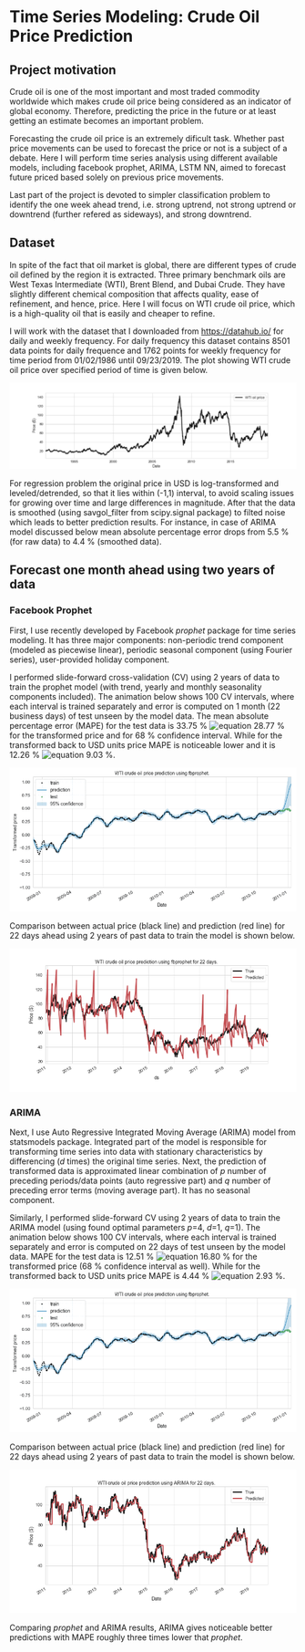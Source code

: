 # Time Series Modeling: Crude Oil Price Prediction

## Project motivation

Crude oil is one of the most important and most traded commodity worldwide which makes crude oil price being considered as an indicator of global economy. Therefore, predicting the price in the future or at least getting an estimate becomes an important problem.

Forecasting the crude oil price is an extremely dificult task. Whether past price movements can be used to forecast the price or not is a subject of a debate. Here I will perform time series analysis using different available models, including facebook prophet, ARIMA, LSTM NN, aimed to forecast future priced based solely on previous price movements.

Last part of the project is devoted to simpler classification problem to identify the one week ahead trend, i.e. strong uptrend, not strong uptrend or downtrend (further refered as sideways), and strong downtrend.

## Dataset

In spite of the fact that oil market is global, there are different types of crude oil defined by the region it is extracted. Three primary benchmark oils are West Texas Intermediate (WTI), Brent Blend, and Dubai Crude. They have slightly different chemical composition that affects quality, ease of refinement, and hence, price. Here I will focus on WTI crude oil price, which is a high-quality oil that is easily and cheaper to refine. 

I will work with the dataset that I downloaded from https://datahub.io/ for daily and weekly frequency. For daily frequency this dataset contains 8501 data points for daily frequence and 1762 points for weekly frequency for time period from 01/02/1986 until 09/23/2019. The plot showing WTI crude oil price over specified period of time is given below.

![](https://github.com/evgeniya1/Flatiron_final_project/blob/master/figs/original_data.png)

For regression problem the original price in USD is log-transformed and leveled/detrended, so that it lies within (-1,1) interval, to avoid scaling issues for growing over time and large differences in magnitude. After that the data is smoothed (using savgol_filter from scipy.signal package) to filted noise which leads to better prediction results. For instance, in case of ARIMA model discussed below mean absolute percentage error drops from 5.5 % (for raw data) to 4.4 % (smoothed data).

## Forecast one month ahead using two years of data

### Facebook Prophet

First, I use recently developed by Facebook *prophet* package for time series modeling. It has three major components: non-periodic trend component (modeled as piecewise linear), periodic seasonal component (using Fourier series), user-provided  holiday component.

I performed slide-forward cross-validation (CV) using 2 years of data to train the prophet model (with trend, yearly and monthly seasonality components included). The animation below shows 100 CV intervals, where each interval is trained separately and error is computed on 1 month (22 business days) of test unseen by the model data. The mean absolute percentage error (MAPE) for the test data is 33.75 % ![equation](https://latex.codecogs.com/gif.latex?$\pm$) 28.77 % for the transformed price and for 68 % confidence interval. While for the transformed back to USD units price MAPE is noticeable lower and it is 12.26 % ![equation](https://latex.codecogs.com/gif.latex?$\pm$) 9.03 %.

![](https://github.com/evgeniya1/Flatiron_final_project/blob/master/CV_fbprophet/y_smooth_w8_train_506_test_22_cv_100/FBprop_smooth_cv100_train_506_test_22.gif)

Comparison between actual price (black line) and prediction (red line) for 22 days ahead using 2 years of past data to train the model is shown below.

![](https://github.com/evgeniya1/Flatiron_final_project/blob/master/CV_fbprophet/y_smooth_w8_train_506_test_22_cv_100/compare.png)

### ARIMA

Next, I use Auto Regressive Integrated Moving Average (ARIMA) model from statsmodels package. Integrated part of the model is responsible for transforming time series into data with stationary characteristics by differencing (*d* times) the original time series. Next, the prediction of transformed data is approximated linear combination of *p* number of preceding periods/data points (auto regressive part) and *q* number of preceding error terms (moving average part). It has no seasonal component.

Similarly, I performed slide-forward CV using 2 years of data to train the ARIMA model (using found optimal parameters *p*=4, *d*=1, *q*=1). The animation below shows 100 CV intervals, where each interval is trained separately and error is computed on 22 days of test unseen by the model data. MAPE for the test data is 12.51 % ![equation](https://latex.codecogs.com/gif.latex?$\pm$) 16.80 % for the transformed price (68 % confidence interval as well). While for the transformed back to USD units price MAPE is 4.44 % ![equation](https://latex.codecogs.com/gif.latex?$\pm$) 2.93 %. 

![](https://github.com/evgeniya1/Flatiron_final_project/blob/master/CV_fbprophet/y_smooth_w8_train_506_test_22_cv_100/FBprop_smooth_cv100_train_506_test_22.gif)

Comparison between actual price (black line) and prediction (red line) for 22 days ahead using 2 years of past data to train the model is shown below.

![](https://github.com/evgeniya1/Flatiron_final_project/blob/master/CV_arima/y_smooth_w8_train_506_test_22_cv_100/compare.png)

Comparing *prophet* and ARIMA results, ARIMA gives noticeable better predictions with MAPE roughly three times lower that *prophet*. 
